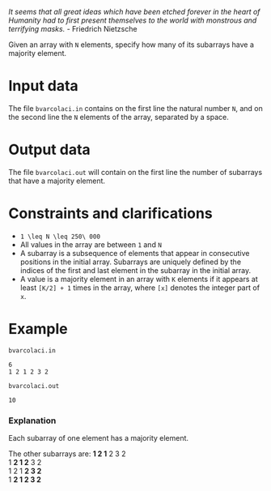 *It seems that all great ideas which have been etched forever in the heart of Humanity had to first present themselves to the world with monstrous and terrifying masks.* - Friedrich Nietzsche

Given an array with `N` elements, specify how many of its subarrays have a majority element.

# Input data

The file `bvarcolaci.in` contains on the first line the natural number `N`, and on the second line the `N` elements of the array, separated by a space.

# Output data

The file `bvarcolaci.out` will contain on the first line the number of subarrays that have a majority element.

# Constraints and clarifications

* `1 \leq N \leq 250\ 000`
* All values in the array are between `1` and `N`
* A subarray is a subsequence of elements that appear in consecutive positions in the initial array. Subarrays are uniquely defined by the indices of the first and last element in the subarray in the initial array.
* A value is a majority element in an array with `K` elements if it appears at least `[K/2] + 1` times in the array, where `[x]` denotes the integer part of `x`.

# Example

`bvarcolaci.in`
```
6
1 2 1 2 3 2
```

`bvarcolaci.out`
```
10
```

### Explanation

Each subarray of one element has a majority element.

The other subarrays are:
**1 2 1** 2 3 2  
1 **2 1 2** 3 2  
1 2 1 **2 3 2**  
1 **2 1 2 3 2**